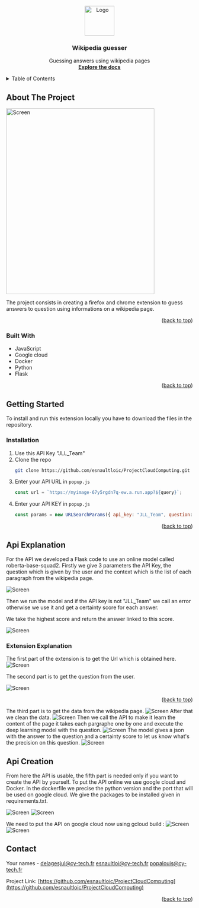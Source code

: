<div id="top"></div>

<!-- PROJECT LOGO -->
<br />
<div align="center">
  <a href="https://github.com/github_username/repo_name">
    <img src="images/logo.png" alt="Logo" width="80" height="80">
  </a>

<h3 align="center">Wikipedia guesser</h3>

  <p align="center">
    Guessing answers using wikipedia pages
    <br />
    <a href="https://github.com/esnaultloic/ProjectCloudComputing"><strong>Explore the docs</strong></a>
    <br />
  </p>
</div>



<!-- TABLE OF CONTENTS -->
<details>
  <summary>Table of Contents</summary>
  <ol>
    <li>
      <a href="#about-the-project">About The Project</a>
      <ul>
        <li><a href="#built-with">Built With</a></li>
      </ul>
    </li>
    <li>
      <a href="#getting-started">Getting Started</a>
      <ul>
        <li><a href="#installation">Installation</a></li>
      </ul>
    </li>
    <li><a href="#api-explanation">API explanation</a></li>
    <li><a href="#extension-explanation">Extension explanation</a></li>
    <li><a href="#api-creation">API Creation</a></li>
    <li><a href="#contact">Contact</a></li>
    
  </ol>
</details>



<!-- ABOUT THE PROJECT -->
## About The Project

<img src="images/SsCloudComputing.png" alt="Screen" width="400" height="500">

The project consists in creating a firefox and chrome extension to guess answers to question using informations on a wikipedia page.

<p align="right">(<a href="#top">back to top</a>)</p>



### Built With

* JavaScript
* Google cloud
* Docker
* Python
* Flask

<p align="right">(<a href="#top">back to top</a>)</p>

<!-- GETTING STARTED -->
## Getting Started

To install and run this extension locally you have to download the files in the repository.

### Installation

1. Use this API Key "JLL_Team"
2. Clone the repo
   ```sh
   git clone https://github.com/esnaultloic/ProjectCloudComputing.git
   ```
3. Enter your API URL in `popup.js`
   ```js
   const url = `https://myimage-67y5rgdn7q-ew.a.run.app?${query}`;
   ```
4. Enter your API KEY in `popup.js`
   ```js
   const params = new URLSearchParams({ api_key: "JLL_Team", question: question, context: context });
   ```
<p align="right">(<a href="#top">back to top</a>)</p>

<!-- CODE EXPLANATION -->
## Api Explanation

For the API we developed a Flask code to use an online model called roberta-base-squad2.
Firstly we give 3 parameters the API Key, the question which is given by the user and the context which is the list of each paragraph from the wikipedia page.

<img src="images/SsAPIParameters.png" alt="Screen">

Then we run the model and if the API key is not "JLL_Team" we call an error otherwise we use it and get a certainty score for each answer.

We take the highest score and return the answer linked to this score.

<img src="images/SsAPIAnswer.png" alt="Screen">

### Extension Explanation

The first part of the extension is to get the Url which is obtained here.
<img src="images/SsGetUrl.png" alt="Screen">

The second part is to get the question from the user.

<img src="images/SsQuestion.png" alt="Screen">
<p align="right">(<a href="#top">back to top</a>)</p>
The third part is to get the data from the wikipedia page.
<img src="images/SsGetData.png" alt="Screen">
After that we clean the data.
<img src="images/SsCleanData.png" alt="Screen">
Then we call the API to make it learn the content of the page it takes each pargraphe one by one and execute the deep learning model with the question.
<img src="images/SsCallAPI.png" alt="Screen">
The model gives a json with the answer to the question and a certainty score to let us know what's the precision on this question.
<img src="images/SsGetAnswer.png" alt="Screen">



<!-- API CREATION -->
## Api Creation
From here the API is usable, the fifth part is needed only if you want to create the API by yourself.
To put the API online we use google cloud and Docker. 
In the dockerfile we precise the python version and the port that will be used on google cloud. We give the packages to be installed given in requirements.txt.

<img src="images/SsDocker.png" alt="Screen">

<img src="images/SsRequirements.png" alt="Screen">

We need to put the API on google cloud now using gcloud build :
<img src="images/SsGcloudBuild.png" alt="Screen">
<img src="images/SsGcloudBuilded.png" alt="Screen">
<!-- CONTACT -->
## Contact

Your names - delagesjul@cy-tech.fr esnaultloi@cy-tech.fr popalouis@cy-tech.fr

Project Link: [https://github.com/esnaultloic/ProjectCloudComputing](https://github.com/esnaultloic/ProjectCloudComputing)

<p align="right">(<a href="#top">back to top</a>)</p>

